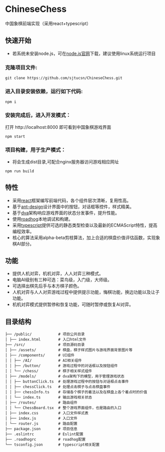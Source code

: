 # ChineseChess
中国象棋前端实现（采用react+typescript）

## 快速开始
-   若系统未安装node.js，可在[node.js官网](http://nodejs.cn/download/)下载，建议使用linux系统运行项目

### 克隆项目文件:

    git clone https://github.com/sjtucsn/ChineseChess.git
    
### 进入目录安装依赖，运行如下代码:

    npm i 
    
### 安装完成后，进入开发模式：
打开 http://localhost:8000 即可看到中国象棋游戏界面
```bash
npm start

```

### 项目构建，用于生产模式：

- 将会生成dist目录,可配合nginx服务器访问游戏相应网址
```
npm run build
```

## 特性
-   采用[react](https://github.com/facebook/react)框架编写前端代码，各个组件层次清晰，复用性高。
-   基于[ant-design](https://github.com/ant-design/ant-design)设计界面中的按钮，对话框等控件，样式精美。
-   基于[dva](https://github.com/dvajs/dva)架构响应游戏界面的状态分发事件，提升性能。
-   使用[roadhog](https://github.com/sorrycc/roadhog)本地调试和构建。
-   采用[typescript](https://github.com/Microsoft/TypeScript)提供可选的静态类型检查以及最新的ECMAScript特性，提高编程效率。
-   核心的算法采用alpha-beta剪枝算法，加上合适的棋盘价值评估函数，实现象棋AI部分。

## 功能
-   提供人机对弈，机机对弈，人人对弈三种模式。
-   电脑AI级别有三种可选：菜鸟级，入门级，大师级。
-   可选择出棋先后手与本方棋子颜色。
-   人机对弈与人人对弈游戏过程中提供提示功能，悔棋功能，换边功能以及让子功能。
-   机机对弈模式提供暂停和恢复功能，可随时暂停或恢复AI对弈。

## 目录结构

```
├── /public/            # 项目公共目录
│ ├── index.html        # 入口html文件
├── /src/               # 项目源码目录
│ ├── /assets/          # 棋盘，棋子样式图片与游戏界面背景图片等
│ ├── /components/      # UI组件
│ │ ├── /AI/            # AI相关组件
│ │ ├── /button/        # 游戏过程中的对话框以及按钮组件
│ │ └── /chess/         # 棋子相关样式组件
│ ├── /models/          # dva架构下的模型，用于管理游戏状态
│ │ ├── buttonClick.ts  # 处理游戏过程中的按钮与对话框点击事件
│ │ ├── chessClick.ts   # 处理点击棋子与点击棋盘事件
│ │ ├── chessInfo.ts    # 存储各个棋子的着法以及在棋盘上各个着点时的价值
│ │ └── index.ts        # 输出游戏相关状态
│ ├── /routes/          # 路由组件
│ │ └── ChessBoard.tsx  # 整个游戏界面组件，也是路由的入口
│ ├── index.css         # 入口文件样式表
│ ├── index.js          # 入口文件
│ └── router.js         # 路由配置     
├── package.json        # 项目信息
├── .eslintrc           # Eslint配置
├── .roadhogrc          # roadhog配置
└── tsconfig.json       # typescript相关配置
```
